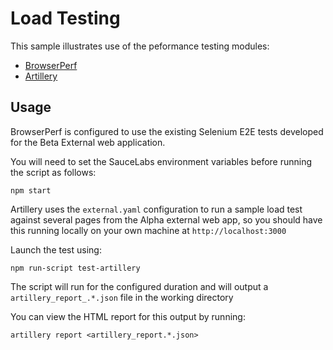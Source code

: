 # Load Testing

This sample illustrates use of the peformance testing modules:

- [BrowserPerf](https://github.com/axemclion/browser-perf)
- [Artillery](https://artillery.io)

## Usage

BrowserPerf is configured to use the existing Selenium E2E tests developed for the Beta External web application.

You will need to set the SauceLabs environment variables before running the script as follows:

`npm start`

Artillery uses the `external.yaml` configuration to run a sample load test against several pages from the Alpha external web app, so you should have this running locally on your own machine at `http://localhost:3000`

Launch the test using:

`npm run-script test-artillery`

The script will run for the configured duration and will output a `artillery_report_.*.json` file in the working directory

You can view the HTML report for this output by running:

`artillery report <artillery_report.*.json>`

